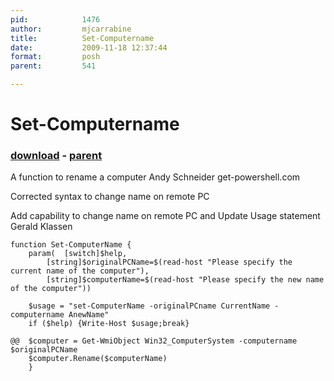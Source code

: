 ```yaml
---
pid:            1476
author:         mjcarrabine
title:          Set-Computername
date:           2009-11-18 12:37:44
format:         posh
parent:         541

---
```


# Set-Computername

### [download](//scripts/1476.ps1) - [parent](//scripts/541.md)

A function to rename a computer
Andy Schneider
get-powershell.com

Corrected syntax to change name on remote PC

Add capability to change name on remote PC and Update Usage statement
Gerald Klassen

```posh
function Set-ComputerName {
	param(	[switch]$help,
		[string]$originalPCName=$(read-host "Please specify the current name of the computer"),
		[string]$computerName=$(read-host "Please specify the new name of the computer"))
			
	$usage = "set-ComputerName -originalPCname CurrentName -computername AnewName"
	if ($help) {Write-Host $usage;break}
	
@@	$computer = Get-WmiObject Win32_ComputerSystem -computername $originalPCName
	$computer.Rename($computerName)
	}
```
